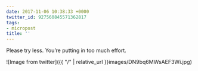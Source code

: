 ```yaml
---
date: 2017-11-06 10:38:33 +0000
twitter_id: 927560845571362817
tags:
- micropost
title: ''
---
```


Please try less. You’re putting in too much effort.

![Image from twitter]({{ "/" | relative_url  }}images/DN9bq6MWsAEF3Wi.jpg)
